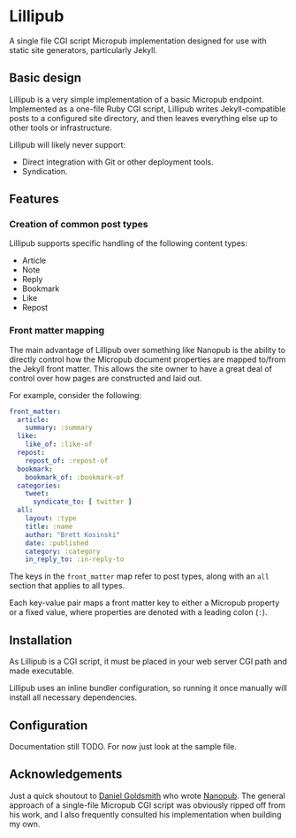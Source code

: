 # Lillipub

A single file CGI script Micropub implementation designed for use with static site generators, particularly Jekyll.

## Basic design

Lillipub is a very simple implementation of a basic Micropub endpoint.  Implemented as a one-file Ruby CGI script, Lillipub writes Jekyll-compatible posts to a configured site directory, and then leaves everything else up to other tools or infrastructure.

Lillipub will likely never support:

- Direct integration with Git or other deployment tools.
- Syndication.

## Features

### Creation of common post types

Lillipub supports specific handling of the following content types:

  - Article
  - Note
  - Reply
  - Bookmark
  - Like
  - Repost

### Front matter mapping

The main advantage of Lillipub over something like Nanopub is the ability to directly control how the Micropub document properties are mapped to/from the Jekyll front matter.  This allows the site owner to have a great deal of control over how pages are constructed and laid out.

For example, consider the following:

```yaml
front_matter:
  article:
    summary: :summary
  like:
    like_of: :like-of
  repost:
    repost_of: :repost-of
  bookmark:
    bookmark_of: :bookmark-of
  categories:
    tweet:
      syndicate_to: [ twitter ]
  all:
    layout: :type
    title: :name
    author: "Brett Kosinski"
    date: :published
    category: :category
    in_reply_to: :in-reply-to
```

The keys in the `front_matter` map refer to post types, along with an `all` section that applies to all types.

Each key-value pair maps a front matter key to either a Micropub property or a fixed value, where properties are denoted with a leading colon (`:`).

## Installation

As Lillipub is a CGI script, it must be placed in your web server CGI path and made executable.

Lillipub uses an inline bundler configuration, so running it once manually will install all necessary dependencies.

## Configuration

Documentation still TODO.  For now just look at the sample file.

## Acknowledgements

Just a quick shoutout to [Daniel Goldsmith](https://ascraeus.org/) who wrote [Nanopub](https://github.com/dg01d/nanopub).  The general approach of a single-file Micropub CGI script was obviously ripped off from his work, and I also frequently consulted his implementation when building my own.
